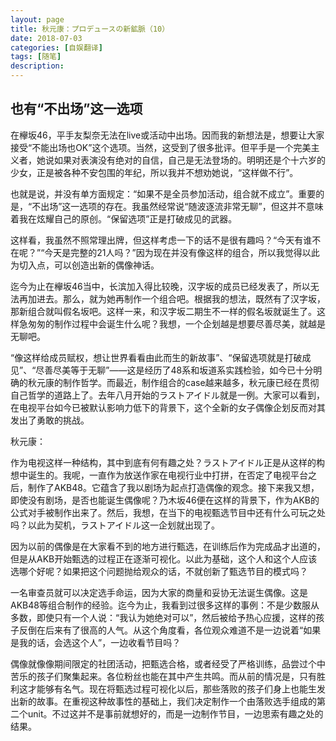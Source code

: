 ```yaml
---
layout: page
title: 秋元康：プロデュースの新鉱脈（10）
date: 2018-07-03
categories: [自娱翻译]
tags: [随笔]
description: 
---
```



## 也有“不出场”这一选项

在欅坂46，平手友梨奈无法在live或活动中出场。因而我的新想法是，想要让大家接受“不能出场也OK”这个选项。当然，这受到了很多批评。但平手是一个完美主义者，她说如果对表演没有绝对的自信，自己是无法登场的。明明还是个十六岁的少女，正是被各种不安包围的年纪，所以我并不想劝她说，“这样做不行”。

也就是说，并没有单方面规定：“如果不是全员参加活动，组合就不成立”。重要的是，“不出场”这一选项的存在。我虽然经常说“随波逐流非常无聊”，但这并不意味着我在炫耀自己的原创。“保留选项”正是打破成见的武器。

这样看，我虽然不照常理出牌，但这样考虑一下的话不是很有趣吗？“今天有谁不在呢？”“今天是完整的21人吗？”因为现在并没有像这样的组合，所以我觉得以此为切入点，可以创造出新的偶像神话。

迄今为止在欅坂46当中，长滨加入得比较晚，汉字坂的成员已经发表了，所以无法再加进去。那么，就为她再制作一个组合吧。根据我的想法，既然有了汉字坂，那新组合就叫假名坂吧。这样一来，和汉字坂二期生不一样的假名坂就诞生了。这样急匆匆的制作过程中会诞生什么呢？我想，一个企划越是想要尽善尽美，就越是无聊吧。


“像这样给成员赋权，想让世界看看由此而生的新故事”、“保留选项就是打破成见”、“尽善尽美等于无聊”——这是经历了48系和坂道系实践检验，如今已十分明确的秋元康的制作哲学。而最近，制作组合的case越来越多，秋元康已经在贯彻自己哲学的道路上了。去年八月开始的ラストアイドル就是一例。大家可以看到，在电视平台如今已被默认影响力低下的背景下，这个全新的女子偶像企划反而对其发出了勇敢的挑战。


秋元康：

作为电视这样一种结构，其中到底有何有趣之处？ラストアイドル正是从这样的构想中诞生的。我呢，一直作为放送作家在电视行业中打拼，在否定了电视平台之后，制作了AKB48。它蕴含了我以剧场为起点打造偶像的观念。接下来我又想，即使没有剧场，是否也能诞生偶像呢？乃木坂46便在这样的背景下，作为AKB的公式对手被制作出来了。然后，我想，在当下的电视甄选节目中还有什么可玩之处吗？以此为契机，ラストアイドル这一企划就出现了。

因为以前的偶像是在大家看不到的地方进行甄选，在训练后作为完成品才出道的，但是从AKB开始甄选的过程正在逐渐可视化。以此为基础，这个人和这个人应该选哪个好呢？如果把这个问题抛给观众的话，不就创新了甄选节目的模式吗？

一名审查员就可以决定选手命运，因为大家的商量和妥协无法诞生偶像。这是AKB48等组合制作的经验。迄今为止，我看到过很多这样的事例：不是少数服从多数，即使只有一个人说：“我认为她绝对可以”，然后被给予热心应援，这样的孩子反倒在后来有了很高的人气。从这个角度看，各位观众难道不是一边说着“如果是我的话，会选这个人”，一边收看节目吗？

偶像就像像期间限定的社团活动，把甄选合格，或者经受了严格训练，品尝过个中苦乐的孩子们聚集起来。各位粉丝也能在其中产生共鸣。而从前的情况是，只有胜利这才能够有名气。现在将甄选过程可视化以后，那些落败的孩子们身上也能生发出新的故事。在重视这种故事性的基础上，我们决定制作一个由落败选手组成的第二个unit。不过这并不是事前就想好的，而是一边制作节目，一边思索有趣之处的结果。
